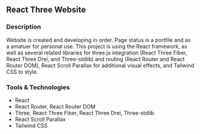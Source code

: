 ## React Three Website

### Description
 Website is created and developing in order. Page status is a portfile and as a amatuer for personal use. This project is using the React framework, as well as several related libraries for three.js integration (React Three Fiber, React Three Drei, and Three-stdlib) and routing (React Router and React Router DOM), React Scroll Parallax for additional visual effects, and Tailwind CSS to style. 

### Tools & Technologies
 * React
 * React Router, React Router DOM 
 * Three, React Three Fiber, React Three Drei, Three-stdlib
 * React Scroll Parallax
 * Tailwind CSS

